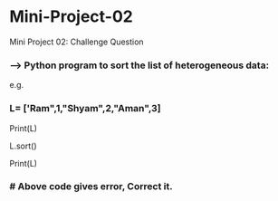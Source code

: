 # Mini-Project-02
Mini Project 02: Challenge Question
### --> Python program to sort the list of heterogeneous data:
e.g.

### L= ['Ram",1,"Shyam",2,"Aman",3]
Print(L)

L.sort()

Print(L)
### # Above code gives error, Correct it.

